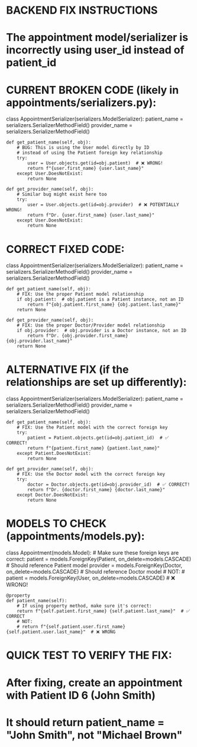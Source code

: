 # BACKEND FIX INSTRUCTIONS

#

# The appointment model/serializer is incorrectly using user_id instead of patient_id

#

# CURRENT BROKEN CODE (likely in appointments/serializers.py):

class AppointmentSerializer(serializers.ModelSerializer):
patient_name = serializers.SerializerMethodField()
provider_name = serializers.SerializerMethodField()

    def get_patient_name(self, obj):
        # BUG: This is using the User model directly by ID
        # instead of using the Patient foreign key relationship
        try:
            user = User.objects.get(id=obj.patient)  # ❌ WRONG!
            return f"{user.first_name} {user.last_name}"
        except User.DoesNotExist:
            return None

    def get_provider_name(self, obj):
        # Similar bug might exist here too
        try:
            user = User.objects.get(id=obj.provider)  # ❌ POTENTIALLY WRONG!
            return f"Dr. {user.first_name} {user.last_name}"
        except User.DoesNotExist:
            return None

# CORRECT FIXED CODE:

class AppointmentSerializer(serializers.ModelSerializer):
patient_name = serializers.SerializerMethodField()
provider_name = serializers.SerializerMethodField()

    def get_patient_name(self, obj):
        # FIX: Use the proper Patient model relationship
        if obj.patient:  # obj.patient is a Patient instance, not an ID
            return f"{obj.patient.first_name} {obj.patient.last_name}"
        return None

    def get_provider_name(self, obj):
        # FIX: Use the proper Doctor/Provider model relationship
        if obj.provider:  # obj.provider is a Doctor instance, not an ID
            return f"Dr. {obj.provider.first_name} {obj.provider.last_name}"
        return None

# ALTERNATIVE FIX (if the relationships are set up differently):

class AppointmentSerializer(serializers.ModelSerializer):
patient_name = serializers.SerializerMethodField()
provider_name = serializers.SerializerMethodField()

    def get_patient_name(self, obj):
        # FIX: Use the Patient model with the correct foreign key
        try:
            patient = Patient.objects.get(id=obj.patient_id)  # ✅ CORRECT!
            return f"{patient.first_name} {patient.last_name}"
        except Patient.DoesNotExist:
            return None

    def get_provider_name(self, obj):
        # FIX: Use the Doctor model with the correct foreign key
        try:
            doctor = Doctor.objects.get(id=obj.provider_id)  # ✅ CORRECT!
            return f"Dr. {doctor.first_name} {doctor.last_name}"
        except Doctor.DoesNotExist:
            return None

# MODELS TO CHECK (appointments/models.py):

class Appointment(models.Model): # Make sure these foreign keys are correct:
patient = models.ForeignKey(Patient, on_delete=models.CASCADE) # Should reference Patient model
provider = models.ForeignKey(Doctor, on_delete=models.CASCADE) # Should reference Doctor model # NOT: # patient = models.ForeignKey(User, on_delete=models.CASCADE) # ❌ WRONG!

    @property
    def patient_name(self):
        # If using property method, make sure it's correct:
        return f"{self.patient.first_name} {self.patient.last_name}"  # ✅ CORRECT
        # NOT:
        # return f"{self.patient.user.first_name} {self.patient.user.last_name}"  # ❌ WRONG

# QUICK TEST TO VERIFY THE FIX:

# After fixing, create an appointment with Patient ID 6 (John Smith)

# It should return patient_name = "John Smith", not "Michael Brown"
